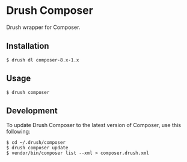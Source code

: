 Drush Composer
==============

Drush wrapper for Composer.

Installation
------------

    $ drush dl composer-8.x-1.x

Usage
-----

    $ drush composer

Development
-----------

To update Drush Composer to the latest version of Composer, use this following:

    $ cd ~/.drush/composer
    $ drush composer update
    $ vendor/bin/composer list --xml > composer.drush.xml
